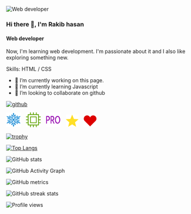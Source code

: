 ![Web developer](https://scontent.fdac5-1.fna.fbcdn.net/v/t1.6435-9/c56.0.780.780a/s526x395/202286808_1182683395570872_8407688214419486778_n.jpg?_nc_cat=100&ccb=1-5&_nc_sid=09cbfe&_nc_ohc=6uMTAJF1j5wAX82zd5s&_nc_ht=scontent.fdac5-1.fna&oh=3d5dd12d6539aecc4216fcd0a4c99593&oe=61A9A173)

### Hi there 👋, I'm Rakib hasan
#### Web developer


Now, I'm learning web development. I'm passionate about it and I also like exploring something new.

Skills: HTML / CSS

- 🔭 I’m currently working on this page. 
- 🌱 I’m currently learning Javascript 
- 👯 I’m looking to collaborate on github 


[<img src='https://cdn.jsdelivr.net/npm/simple-icons@3.0.1/icons/github.svg' alt='github' height='40'>](https://github.com/Rakib258)  

<a href='https://archiveprogram.github.com/'><img src='https://raw.githubusercontent.com/acervenky/animated-github-badges/master/assets/acbadge.gif' width='40' height='40'></a> <a href='https://docs.github.com/en/developers'><img src='https://raw.githubusercontent.com/acervenky/animated-github-badges/master/assets/devbadge.gif' width='40' height='40'></a> <a href='https://github.com/pricing'><img src='https://raw.githubusercontent.com/acervenky/animated-github-badges/master/assets/pro.gif' width='40' height='40'></a> <a href='https://stars.github.com/'><img src='https://raw.githubusercontent.com/acervenky/animated-github-badges/master/assets/starbadge.gif' width='35' height='35'></a> <a href='https://docs.github.com/en/github/supporting-the-open-source-community-with-github-sponsors'><img src='https://raw.githubusercontent.com/acervenky/animated-github-badges/master/assets/sponsorbadge.gif' width='35' height='35'></a> 

[![trophy](https://github-profile-trophy.vercel.app/?username=Rakib258)](https://github.com/ryo-ma/github-profile-trophy)

[![Top Langs](https://github-readme-stats.vercel.app/api/top-langs/?username=Rakib258)](https://github.com/anuraghazra/github-readme-stats)

![GitHub stats](https://github-readme-stats.vercel.app/api?username=Rakib258&show_icons=true)  

![GitHub Activity Graph](https://activity-graph.herokuapp.com/graph?username=Rakib258)  

![GitHub metrics](https://metrics.lecoq.io/Rakib258)  

![GitHub streak stats](https://github-readme-streak-stats.herokuapp.com/?user=Rakib258)  

![Profile views](https://gpvc.arturio.dev/Rakib258)  
